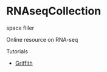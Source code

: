 # RNAseqCollection

space filler

Online resource on RNA-seq

Tutorials
* [Griffith](https://github.com/griffithlab/rnaseq_tutorial/wiki)
